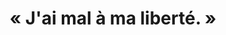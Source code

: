 ---
layout: post
published: true
exacttime: "00:01:00"
comments: false
title: "« J'ai mal à ma liberté. »"
category: "Société"
link: "http://edhelas.movim.eu/blog/?post/2015/03/18/J-ai-mal-%C3%A0-ma-libert%C3%A9."
---